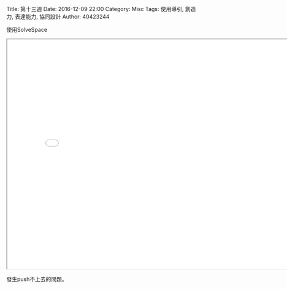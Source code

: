 Title: 第十三週
Date: 2016-12-09 22:00
Category: Misc
Tags: 使用導引, 創造力, 表達能力, 協同設計
Author: 40423244

<p>使用SolveSpace<p>

<!-- PELICAN_END_SUMMARY -->

<iframe src="./../data/w13.html" width="800" height="600"></iframe> 

發生push不上去的問題。